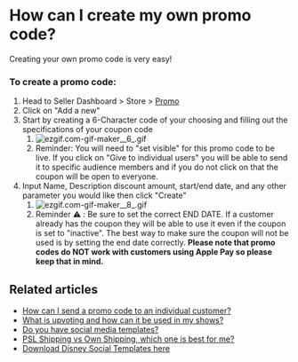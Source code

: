 # How can I create my own promo code?

Creating your own promo code is very easy!

### To create a promo code:

1. Head to Seller Dashboard > Store > [Promo ](https://dashboard.popshop.live/store/promo)
2. Click on "Add a new"
3. Start by creating a 6-Character code of your choosing and filling out the specifications of your coupon code
   1. ![ezgif.com-gif-maker\_\_6\_.gif](https://help.popshop.live/hc/article\_attachments/4528368882447/ezgif.com-gif-maker\_\_6\_.gif)
   2. Reminder: You will need to "set visible" for this promo code to be live. If you click on "Give to individual users" you will be able to send it to specific audience members and if you do not click on that the coupon will be open to everyone.&#x20;
4. Input Name, Description discount amount, start/end date, and any other parameter you would like then click "Create"
   1. ![ezgif.com-gif-maker\_\_8\_.gif](https://help.popshop.live/hc/article\_attachments/4528269157903/ezgif.com-gif-maker\_\_8\_.gif)
   2. Reminder ⚠️ :  Be sure to set the correct END DATE. If a customer already has the coupon they will be able to use it even if the coupon is set to "inactive". The best way to make sure the coupon will not be used is by setting the end date correctly. **Please note that promo codes do NOT work with customers using Apple Pay so please keep that in mind.**&#x20;

## Related articles

* [How can I send a promo code to an individual customer?](https://jamble.gitbook.io/popshop-live/marketing/marketing-basics/how-can-i-send-a-promo-code-to-an-individual-customer)
* [What is upvoting and how can it be used in my shows?](https://jamble.gitbook.io/popshop-live/going-live/what-is-upvoting-and-how-can-it-be-used-in-my-shows)
* [Do you have social media templates?](https://jamble.gitbook.io/popshop-live/marketing/social-media-marketing/do-you-have-social-media-templates)
* [PSL Shipping vs Own Shipping, which one is best for me?](https://jamble.gitbook.io/popshop-live/shipping-purchases-and-pick-up/fulfillment-and-shipping/psl-shipping-vs-own-shipping-which-one-is-best-for-me)
* [Download Disney Social Templates here](https://jamble.gitbook.io/popshop-live/marketing/social-media-marketing/disney-category-social-templates/download-disney-social-templates-here)
